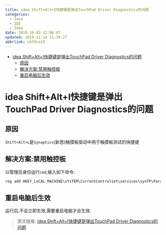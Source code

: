 ```yaml
---
title: idea Shift+Alt+I快捷键是弹出TouchPad Driver Diagnostics的问题
categories: 
  - Java
  - IDE
  - Idea
date: 2019-10-03 12:06:07
updated: 2019-11-14 11:39:27
abbrlink: cbf0ce22
---
```

<div id='my_toc'>

- [idea Shift+Alt+I快捷键是弹出TouchPad Driver Diagnostics的问题](/blog/cbf0ce22/#idea-Shift-Alt-I快捷键是弹出TouchPad-Driver-Diagnostics的问题)
    - [原因](/blog/cbf0ce22/#原因)
    - [解决方案:禁用触控板](/blog/cbf0ce22/#解决方案-禁用触控板)
    - [重启电脑后生效](/blog/cbf0ce22/#重启电脑后生效)

</div>
<!--more-->
<script>if (navigator.platform.toLowerCase() == 'win32'){document.getElementById('my_toc').style.display = 'none';}</script>

<!--end-->
# idea Shift+Alt+I快捷键是弹出TouchPad Driver Diagnostics的问题 #
## 原因 ##
`Shift+Alt+L`是`Synaptics`(新思)触摸板驱动中用于触摸板测试的快捷键
## 解决方案:禁用触控板 ##
以管理员身份运行`cmd`,输入如下命令:
```cmd
reg add HKEY_LoCAL_MACHINE\sYsTEM\CurrentControlset\services\synTP\Parameters\Debug /v DumpKernel /d 00000000 /t REG_DwoRD /f
```
## 重启电脑后生效 ##
运行后,不会立即生效,需要重启电脑才会生效.

>原文链接: [idea Shift+Alt+I快捷键是弹出TouchPad Driver Diagnostics的问题](https://lanlan2017.github.io/blog/cbf0ce22/)
